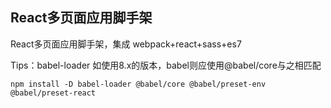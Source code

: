 ## React多页面应用脚手架

React多页面应用脚手架，集成 webpack+react+sass+es7 

Tips：babel-loader 如使用8.x的版本，babel则应使用@babel/core与之相匹配
```
npm install -D babel-loader @babel/core @babel/preset-env @babel/preset-react
```